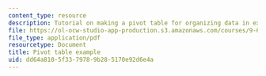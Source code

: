 ```yaml
---
content_type: resource
description: Tutorial on making a pivot table for organizing data in excel.
file: https://ol-ocw-studio-app-production.s3.amazonaws.com/courses/9-63-laboratory-in-visual-cognition-fall-2009/dd64a8105f3379789b285170e92d6e4a_MIT9_63F09_rr04.pdf
file_type: application/pdf
resourcetype: Document
title: Pivot table example
uid: dd64a810-5f33-7978-9b28-5170e92d6e4a
---
```


